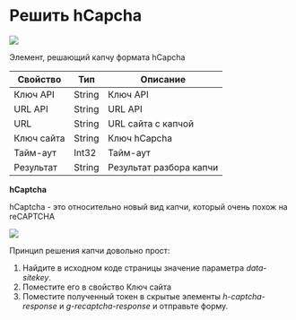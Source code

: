 # Решить hCapcha

![](<../../../.gitbook/assets1/linux_items/library/hcapcha.png>)

Элемент, решающий капчу формата hCapcha

| Свойство   | Тип    | Описание                |
| ---------- | ------ | ----------------------- |
| Ключ API   | String | Ключ API                |
| URL API    | String | URL API                 |
| URL        | String | URL сайта с капчой      |
| Ключ сайта | String | Ключ hCapcha            |
| Тайм-аут   | Int32  | Тайм-аут                |
| Результат  | String | Результат разбора капчи |



**hCaptcha**

hCaptcha - это относительно новый вид капчи, который очень похож на reCAPTCHA

![](<../../../.gitbook/assets/image (801).png>)

Принцип решения капчи довольно прост:

1. Найдите в исходном коде страницы значение параметра _data-sitekey_.
2. Поместите его в свойство Ключ сайта
3. Поместите полученный токен в скрытые элементы _h-captcha-response_ и _g-recaptcha-response_ и отправьте форму.
